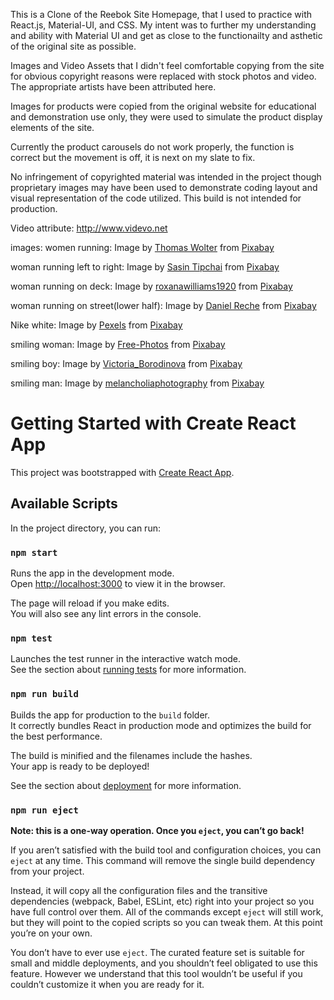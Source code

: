 This is a Clone of the Reebok Site Homepage, that I used to practice with React.js, Material-UI, and CSS. My intent was to further my understanding and ability with Material UI and get as close to the functionailty and asthetic of the original site as possible. 

Images and Video Assets that I didn't feel comfortable copying from the site for obvious copyright reasons were replaced with stock photos and video. The appropriate artists have been attributed here.

Images for products were copied from the original website for educational and demonstration use only, they were used to simulate the product display elements of the site.

Currently the product carousels do not work properly, the function is correct but the movement is off, it is next on my slate to fix.

No infringement of copyrighted material was intended in the project though proprietary images may have been used to demonstrate coding layout and visual representation of the code utilized. 
This build is not intended for production.

Video attribute:
http://www.videvo.net

images:
women running: 
Image by <a href="https://pixabay.com/users/thomaswolter-92511/?utm_source=link-attribution&amp;utm_medium=referral&amp;utm_campaign=image&amp;utm_content=655353">Thomas Wolter</a> from <a href="https://pixabay.com/?utm_source=link-attribution&amp;utm_medium=referral&amp;utm_campaign=image&amp;utm_content=655353">Pixabay</a>

woman running left to right:
Image by <a href="https://pixabay.com/users/sasint-3639875/?utm_source=link-attribution&amp;utm_medium=referral&amp;utm_campaign=image&amp;utm_content=1822459">Sasin Tipchai</a> from <a href="https://pixabay.com/?utm_source=link-attribution&amp;utm_medium=referral&amp;utm_campaign=image&amp;utm_content=1822459">Pixabay</a>

woman running on deck:
Image by <a href="https://pixabay.com/users/roxanawilliams1920-20506016/?utm_source=link-attribution&amp;utm_medium=referral&amp;utm_campaign=image&amp;utm_content=6252827">roxanawilliams1920</a> from <a href="https://pixabay.com/?utm_source=link-attribution&amp;utm_medium=referral&amp;utm_campaign=image&amp;utm_content=6252827">Pixabay</a>

woman running on street(lower half):
Image by <a href="https://pixabay.com/users/fotorech-5554393/?utm_source=link-attribution&amp;utm_medium=referral&amp;utm_campaign=image&amp;utm_content=4782722">Daniel Reche</a> from <a href="https://pixabay.com/?utm_source=link-attribution&amp;utm_medium=referral&amp;utm_campaign=image&amp;utm_content=4782722">Pixabay</a>

Nike white:
Image by <a href="https://pixabay.com/users/pexels-2286921/?utm_source=link-attribution&amp;utm_medium=referral&amp;utm_campaign=image&amp;utm_content=1840619">Pexels</a> from <a href="https://pixabay.com/?utm_source=link-attribution&amp;utm_medium=referral&amp;utm_campaign=image&amp;utm_content=1840619">Pixabay</a>

smiling woman:
Image by <a href="https://pixabay.com/photos/?utm_source=link-attribution&amp;utm_medium=referral&amp;utm_campaign=image&amp;utm_content=872149">Free-Photos</a> from <a href="https://pixabay.com/?utm_source=link-attribution&amp;utm_medium=referral&amp;utm_campaign=image&amp;utm_content=872149">Pixabay</a>

smiling boy:
Image by <a href="https://pixabay.com/users/victoria_borodinova-6314823/?utm_source=link-attribution&amp;utm_medium=referral&amp;utm_campaign=image&amp;utm_content=2923682">Victoria_Borodinova</a> from <a href="https://pixabay.com/?utm_source=link-attribution&amp;utm_medium=referral&amp;utm_campaign=image&amp;utm_content=2923682">Pixabay</a>

smiling man:
Image by <a href="https://pixabay.com/users/melancholiaphotography-2312503/?utm_source=link-attribution&amp;utm_medium=referral&amp;utm_campaign=image&amp;utm_content=3803551">melancholiaphotography</a> from <a href="https://pixabay.com/?utm_source=link-attribution&amp;utm_medium=referral&amp;utm_campaign=image&amp;utm_content=3803551">Pixabay</a>




# Getting Started with Create React App

This project was bootstrapped with [Create React App](https://github.com/facebook/create-react-app).

## Available Scripts

In the project directory, you can run:

### `npm start`

Runs the app in the development mode.\
Open [http://localhost:3000](http://localhost:3000) to view it in the browser.

The page will reload if you make edits.\
You will also see any lint errors in the console.

### `npm test`

Launches the test runner in the interactive watch mode.\
See the section about [running tests](https://facebook.github.io/create-react-app/docs/running-tests) for more information.

### `npm run build`

Builds the app for production to the `build` folder.\
It correctly bundles React in production mode and optimizes the build for the best performance.

The build is minified and the filenames include the hashes.\
Your app is ready to be deployed!

See the section about [deployment](https://facebook.github.io/create-react-app/docs/deployment) for more information.

### `npm run eject`

**Note: this is a one-way operation. Once you `eject`, you can’t go back!**

If you aren’t satisfied with the build tool and configuration choices, you can `eject` at any time. This command will remove the single build dependency from your project.

Instead, it will copy all the configuration files and the transitive dependencies (webpack, Babel, ESLint, etc) right into your project so you have full control over them. All of the commands except `eject` will still work, but they will point to the copied scripts so you can tweak them. At this point you’re on your own.

You don’t have to ever use `eject`. The curated feature set is suitable for small and middle deployments, and you shouldn’t feel obligated to use this feature. However we understand that this tool wouldn’t be useful if you couldn’t customize it when you are ready for it.

